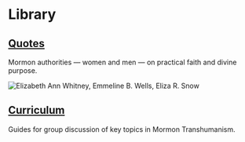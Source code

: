 # Library

## [Quotes](/library/quotes)

Mormon authorities — women and men — on practical faith and divine purpose.

![Elizabeth Ann Whitney, Emmeline B. Wells, Eliza R. Snow](assets/quotes/women/ElizaRSnowPresidency.jpg)

 
## [Curriculum](/library/curriculum)

Guides for group discussion of key topics in Mormon Transhumanism.

